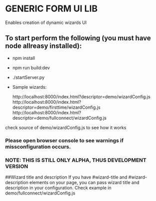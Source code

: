 # GENERIC FORM UI LIB

Enables creation of dynamic wizards UI

## To start perform the following (you must have node allreasy installed):

- npm install
- npm run build:dev
- ./startServer.py
- Sample wizards:

	http://localhost:8000/index.html?descriptor=demo/wizardConfig.js
	http://localhost:8000/index.html?descriptor=demo/firsttime/wizardConfig.js
	http://localhost:8000/index.html?descriptor=demo/fullconnect/wizardConfig.js


check source of demo/wizardConfig.js to see how it works

### Please open browser console to see warnings if missconfiguration occurs.

### NOTE: THIS IS STILL ONLY ALPHA, THUS DEVELOPMENT VERSION

##Wizard title and description
If you have #wizard-title and #wizard-description elements on your page, you can pass wizard title and description in your configuration. Check example in demo/fullconnect/wizardConfig.js